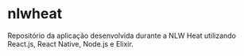 # nlwheat
Repositório da aplicação desenvolvida durante a NLW Heat utilizando React.js, React Native, Node.js e Elixir.
